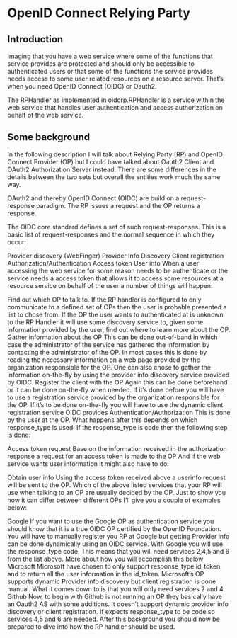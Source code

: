 OpenID Connect Relying Party
============================

## Introduction
Imaging that you have a web service where some of the functions that service provides are protected and should only be accessible to authenticated users or that some of the functions the service provides needs access to some user related resources on a resource server. That’s when you need OpenID Connect (OIDC) or Oauth2.

The RPHandler as implemented in oidcrp.RPHandler is a service within the web service that handles user authentication and access authorization on behalf of the web service.

## Some background
In the following description I will talk about Relying Party (RP) and OpenID Connect Provider (OP) but I could have talked about Oauth2 Client and OAuth2 Authorization Server instead. There are some differences in the details between the two sets but overall the entities work much the same way.

OAuth2 and thereby OpenID Connect (OIDC) are build on a request-response paradigm. The RP issues a request and the OP returns a response.

The OIDC core standard defines a set of such request-responses. This is a basic list of request-responses and the normal sequence in which they occur:

Provider discovery (WebFinger)
Provider Info Discovery
Client registration
Authorization/Authentication
Access token
User info
When a user accessing the web service for some reason needs to be authenticate or the service needs a access token that allows it to access some resources at a resource service on behalf of the user a number of things will happen:

Find out which OP to talk to.
If the RP handler is configured to only communicate to a defined set of OPs then the user is probable presented a list to chose from. If the OP the user wants to authenticated at is unknown to the RP Handler it will use some discovery service to, given some information provided by the user, find out where to learn more about the OP.
Gather information about the OP
This can be done out-of-band in which case the administrator of the service has gathered the information by contacting the administrator of the OP. In most cases this is done by reading the necessary information on a web page provided by the organization responsible for the OP. One can also chose to gather the information on-the-fly by using the provider info discovery service provided by OIDC.
Register the client with the OP
Again this can be done beforehand or it can be done on-the-fly when needed. If it’s done before you will have to use a registration service provided by the organization responsible for the OP. If it’s to be done on-the-fly you will have to use the dynamic client registration service OIDC provides
Authentication/Authorization
This is done by the user at the OP.
What happens after this depends on which response_type is used. If the response_type is code then the following step is done:

Access token request
Base on the information received in the authorization response a request for an access token is made to the OP
And if the web service wants user information it might also have to do:

Obtain user info
Using the access token received above a userinfo request will be sent to the OP.
Which of the above listed services that your RP will use when talking to an OP are usually decided by the OP. Just to show you how it can differ between different OPs I’ll give you a couple of examples below:

Google
If you want to use the Google OP as authentication service you should know that it is a true OIDC OP certified by the OpenID Foundation. You will have to manually register you RP at Google but getting Provider info can be done dynamically using an OIDC service. With Google you will use the response_type code. This means that you will need services 2,4,5 and 6 from the list above. More about how you will accomplish this below
Microsoft
Microsoft have chosen to only support response_type id_token and to return all the user information in the id_token. Microsoft’s OP supports dynamic Provider info discovery but client registration is done manual. What it comes down to is that you will only need services 2 and 4.
Github
Now, to begin with Github is not running an OP they basically have an Oauth2 AS with some additions. It doesn’t support dynamic provider info discovery or client registration. If expects response_type to be code so services 4,5 and 6 are needed.
After this background you should now be prepared to dive into how the RP handler should be used.


